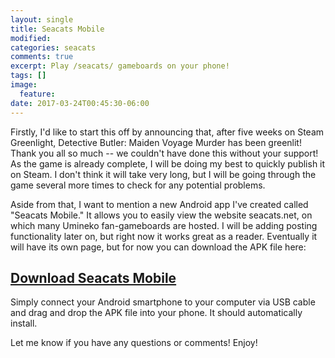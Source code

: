 ```yaml
---
layout: single
title: Seacats Mobile
modified:
categories: seacats
comments: true
excerpt: Play /seacats/ gameboards on your phone!
tags: []
image:
  feature:
date: 2017-03-24T00:45:30-06:00
---
```


Firstly, I'd like to start this off by announcing that, after five weeks on Steam Greenlight, Detective Butler: Maiden Voyage Murder has been greenlit! Thank you all so much -- we couldn't have done this without your support!
 As the game is already complete, I will be doing my best to quickly publish it on Steam. I don't think it will take very long, but I will be going through the game several more times to check for any potential problems.
 
Aside from that, I want to mention a new Android app I've created called "Seacats Mobile." It allows you to easily view the website seacats.net, on which many Umineko fan-gameboards are hosted. I will be adding posting functionality later on, but right now it works great as a reader. Eventually it will have its own page, but for now you can download the APK file here:

## [Download Seacats Mobile](https://play.goldbargames.com/downloads/seacats-mobile.apk)

Simply connect your Android smartphone to your computer via USB cable and drag and drop the APK file into your phone. It should automatically install.

Let me know if you have any questions or comments! Enjoy!